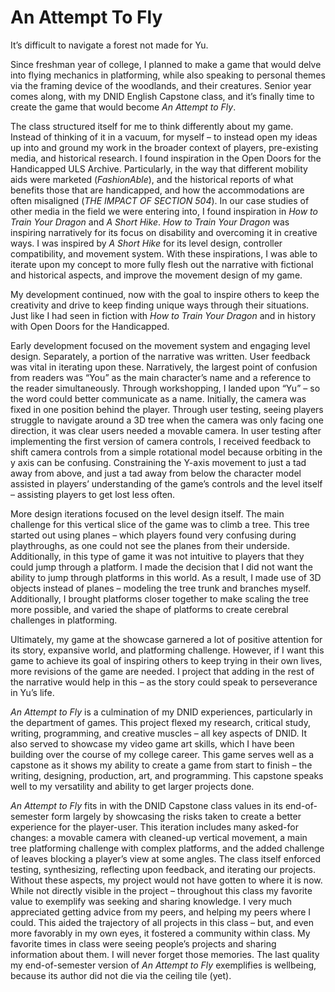 # An Attempt To Fly
 It’s difficult to navigate a forest not made for Yu.


Since freshman year of college, I planned to make a game that would delve into flying mechanics in platforming, while also speaking to personal themes via the framing device of the woodlands, and their creatures. Senior year comes along, with my DNID English Capstone class, and it’s finally time to create the game that would become *An Attempt to Fly*.

The class structured itself for me to think differently about my game. Instead of thinking of it in a vacuum, for myself – to instead open my ideas up into and ground my work in the broader context of players, pre-existing media, and historical research. I found inspiration in the Open Doors for the Handicapped ULS Archive. Particularly, in the way that different mobility aids were marketed (*FashionAble*), and the historical reports of what benefits those that are handicapped, and how the accommodations are often misaligned (*THE IMPACT OF SECTION 504*). In our case studies of other media in the field we were entering into, I found inspiration in *How to Train Your Dragon* and *A Short Hike*. *How to Train Your Dragon* was inspiring narratively for its focus on disability and overcoming it in creative ways. I was inspired by *A Short Hike* for its level design, controller compatibility, and movement system. With these inspirations, I was able to iterate upon my concept to more fully flesh out the narrative with fictional and historical aspects, and improve the movement design of my game.

My development continued, now with the goal to inspire others to keep the creativity and drive to keep finding unique ways through their situations. Just like I had seen in fiction with *How to Train Your Dragon* and in history with Open Doors for the Handicapped.

Early development focused on the movement system and engaging level design. Separately, a portion of the narrative was written. User feedback was vital in iterating upon these. Narratively, the largest point of confusion from readers was “You” as the main character’s name and a reference to the reader simultaneously. Through workshopping, I landed upon “Yu” – so the word could better communicate as a name. Initially, the camera was fixed in one position behind the player. Through user testing, seeing players struggle to navigate around a 3D tree when the camera was only facing one direction, it was clear users needed a movable camera. In user testing after implementing the first version of camera controls, I received feedback to shift camera controls from a simple rotational model because orbiting in the y axis can be confusing. Constraining the Y-axis movement to just a tad away from above, and just a tad away from below the character model assisted in players’ understanding of the game’s controls and the level itself – assisting players to get lost less often.

More design iterations focused on the level design itself. The main challenge for this vertical slice of the game was to climb a tree. This tree started out using planes – which players found very confusing during playthroughs, as one could not see the planes from their underside. Additionally, in this type of game it was not intuitive to players that they could jump through a platform. I made the decision that I did not want the ability to jump through platforms in this world. As a result, I made use of 3D objects instead of planes – modeling the tree trunk and branches myself. Additionally, I brought platforms closer together to make scaling the tree more possible, and varied the shape of platforms to create cerebral challenges in platforming.

Ultimately, my game at the showcase garnered a lot of positive attention for its story, expansive world, and platforming challenge. However, if I want this game to achieve its goal of inspiring others to keep trying in their own lives, more revisions of the game are needed. I project that adding in the rest of the narrative would help in this – as the story could speak to perseverance in Yu’s life.

*An Attempt to Fly* is a culmination of my DNID experiences, particularly in the department of games. This project flexed my research, critical study, writing, programming, and creative muscles – all key aspects of DNID. It also served to showcase my video game art skills, which I have been building over the course of my college career. This game serves well as a capstone as it shows my ability to create a game from start to finish – the writing, designing, production, art, and programming. This capstone speaks well to my versatility and ability to get larger projects done.

*An Attempt to Fly* fits in with the DNID Capstone class values in its end-of-semester form largely by showcasing the risks taken to create a better experience for the player-user. This iteration includes many asked-for changes: a movable camera with cleaned-up vertical movement, a main tree platforming challenge with complex platforms, and the added challenge of leaves blocking a player’s view at some angles. The class itself enforced testing, synthesizing, reflecting upon feedback, and iterating our projects. Without these aspects, my project would not have gotten to where it is now. While not directly visible in the project – throughout this class my favorite value to exemplify was seeking and sharing knowledge. I very much appreciated getting advice from my peers, and helping my peers where I could. This aided the trajectory of all projects in this class – but, and even more favorably in my own eyes, it fostered a community within class. My favorite times in class were seeing people’s projects and sharing information about them. I will never forget those memories. The last quality my end-of-semester version of *An Attempt to Fly* exemplifies is wellbeing, because its author did not die via the ceiling tile (yet).
